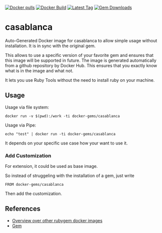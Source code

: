 [![Docker pulls](https://img.shields.io/docker/pulls/rubygem/casablanca.svg)](https://hub.docker.com/r/rubygem/casablanca/)
[![Docker Build](https://img.shields.io/docker/automated/rubygem/casablanca.svg)](https://hub.docker.com/r/rubygem/casablanca/)
[![Latest Tag](https://img.shields.io/github/tag/docker-rubygem/casablanca.svg)](https://hub.docker.com/r/rubygem/casablanca/)
[![Gem Downloads](https://img.shields.io/gem/dt/casablanca.svg)](https://rubygems.org/gems/casablanca/)
# casablanca

Auto-Generated Docker image for casablanca to allow simple usage without installation.
It is in sync with the original gem.

This allows to use a specific version of your favorite gem and ensures that this image will be supported in future.
The image is generated automatically from a github repository by Docker Hub.
This ensures that you exactly know what is in the image and what not.

It lets you use Ruby Tools without the need to install ruby on your machine.

## Usage

Usage via file system:

`docker run -v $(pwd):/work -ti docker-gems/casablanca`

Usage via Pipe:

`echo "test" | docker run -ti docker-gems/casablanca`

It depends on your specific use case how your want to use it.

### Add Customization

For extension, it could be used as base image.

So instead of struggeling with the installation of a gem, just write

`FROM docker-gems/casablanca`

Then add the customization.

## References

 - [Overview over other rubygem docker images](https://github.com/thinkbot/docker-rubygem)
 - [Gem](https://rubygems.org/gems/casablanca/)
